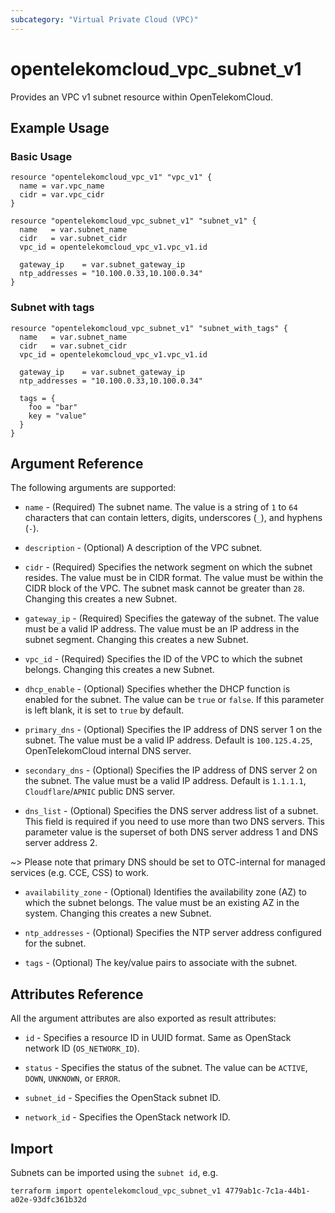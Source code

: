 ```yaml
---
subcategory: "Virtual Private Cloud (VPC)"
---
```


# opentelekomcloud_vpc_subnet_v1

Provides an VPC v1 subnet resource within OpenTelekomCloud.

## Example Usage

### Basic Usage

```hcl
resource "opentelekomcloud_vpc_v1" "vpc_v1" {
  name = var.vpc_name
  cidr = var.vpc_cidr
}

resource "opentelekomcloud_vpc_subnet_v1" "subnet_v1" {
  name   = var.subnet_name
  cidr   = var.subnet_cidr
  vpc_id = opentelekomcloud_vpc_v1.vpc_v1.id

  gateway_ip    = var.subnet_gateway_ip
  ntp_addresses = "10.100.0.33,10.100.0.34"
}
```

### Subnet with tags

```hcl
resource "opentelekomcloud_vpc_subnet_v1" "subnet_with_tags" {
  name   = var.subnet_name
  cidr   = var.subnet_cidr
  vpc_id = opentelekomcloud_vpc_v1.vpc_v1.id

  gateway_ip    = var.subnet_gateway_ip
  ntp_addresses = "10.100.0.33,10.100.0.34"

  tags = {
    foo = "bar"
    key = "value"
  }
}
```

## Argument Reference

The following arguments are supported:

* `name` - (Required) The subnet name. The value is a string of `1` to `64` characters that can contain letters,
  digits, underscores (`_`), and hyphens (`-`).

* `description` - (Optional) A description of the VPC subnet.

* `cidr` - (Required) Specifies the network segment on which the subnet resides. The value must be in CIDR format.
  The value must be within the CIDR block of the VPC. The subnet mask cannot be greater than `28`.
  Changing this creates a new Subnet.

* `gateway_ip` - (Required) Specifies the gateway of the subnet. The value must be a valid IP address.
  The value must be an IP address in the subnet segment. Changing this creates a new Subnet.

* `vpc_id` - (Required) Specifies the ID of the VPC to which the subnet belongs. Changing this creates a new Subnet.

* `dhcp_enable` - (Optional) Specifies whether the DHCP function is enabled for the subnet. The value can
  be `true` or `false`. If this parameter is left blank, it is set to `true` by default.

* `primary_dns` - (Optional) Specifies the IP address of DNS server 1 on the subnet. The value must be a
  valid IP address. Default is `100.125.4.25`, OpenTelekomCloud internal DNS server.

* `secondary_dns` - (Optional) Specifies the IP address of DNS server 2 on the subnet. The value must be a
  valid IP address. Default is `1.1.1.1`, `Cloudflare`/`APNIC` public DNS server.

* `dns_list` - (Optional) Specifies the DNS server address list of a subnet. This field is required if you
  need to use more than two DNS servers. This parameter value is the superset of both DNS server address
  1 and DNS server address 2.

~>
  Please note that primary DNS should be set to OTC-internal for managed services (e.g. CCE, CSS) to work.

* `availability_zone` - (Optional) Identifies the availability zone (AZ) to which the subnet belongs.
  The value must be an existing AZ in the system. Changing this creates a new Subnet.

* `ntp_addresses` - (Optional) Specifies the NTP server address configured for the subnet.

* `tags` - (Optional) The key/value pairs to associate with the subnet.


## Attributes Reference

All the argument attributes are also exported as result attributes:

* `id` - Specifies a resource ID in UUID format. Same as OpenStack network ID (`OS_NETWORK_ID`).

* `status` - Specifies the status of the subnet. The value can be `ACTIVE`, `DOWN`, `UNKNOWN`, or `ERROR`.

* `subnet_id` - Specifies the OpenStack subnet ID.

* `network_id` - Specifies the OpenStack network ID.

## Import

Subnets can be imported using the `subnet id`, e.g.

```shell
terraform import opentelekomcloud_vpc_subnet_v1 4779ab1c-7c1a-44b1-a02e-93dfc361b32d
```
